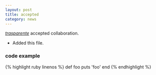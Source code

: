```yaml
---
layout: post
title: accepted
category: news
---
```


[*trasparente*](https://github.com/trasparente) accepted collaboration.

- Added this file.

### code example

{% highlight ruby linenos %}
def foo
  puts 'foo'
end
{% endhighlight %}

